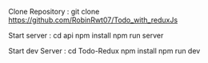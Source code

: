 Clone Repository : git clone https://github.com/RobinRwt07/Todo_with_reduxJs

Start server :  cd api 
                npm install
                npm run server

Start dev Server :  cd Todo-Redux
                    npm install
                    npm run dev
                
                
